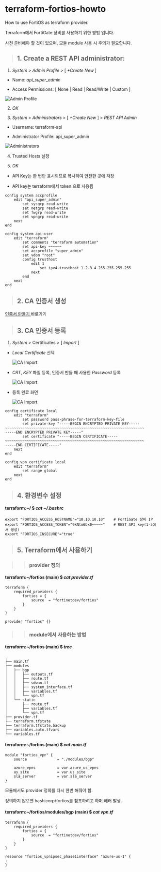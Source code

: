 # terraform-fortios-howto

How to use FortiOS as terraform provider.

Terraform에서 FortiGate 장비를 사용하기 위한 방법 입니다.

사전 준비해야 할 것이 있으며, 모듈 module 사용 시 주의가 필요합니다.


> ## 1. Create a REST API administrator:
1. _System_ > _Admin Profile_ > [ _+Create New_ ]

* Name: _api_super_admin_

* Access Permissions: [ None | Read | Read/Write | Custom ]

![Admin Profile](./img/system-admin_profiles-01.png "Admin Profile")


2. _OK_


3. _System_ > _Administrators_ > [ _+Create New_ ] > _REST API Admin_

* Username: terraform-api

* Administrator Profile: api_super_admin

![Administrators](./img/system-administrators-rest-api-01.png "Administrators")


4. Trusted Hosts 설정


5. _OK_

* API Key는 한 번만 표시되므로 복사하여 안전한 곳에 저장

* API key는 terraform에서 token 으로 사용됨

```
config system accprofile
    edit "api_super_admin"
        set sysgrp read-write
        set netgrp read-write
        set fwgrp read-write
        set vpngrp read-write
    next
end

config system api-user
    edit "terraform"
        set comments "terraform automation"
        set api-key ~~~~~~
        set accprofile "super_admin"
        set vdom "root"
        config trusthost
            edit 1
                set ipv4-trusthost 1.2.3.4 255.255.255.255
            next
        end
    next
end
```

> ## 2. CA 인증서 생성

[ 인증서 만들기 ](https://github.com/20eung/make_crt_file) 바로가기


> ## 3. CA 인증서 등록

1. _System_ > Certificates > [ _Import_ ]

* _Local Certificate_ 선택

  ![CA Import](./img/system-certificates-import-01.png "CA Import")

* _CRT_, _KEY_ 파일 등록, 인증서 만들 때 사용한 _Password_ 등록

  ![CA Import](./img/system-certificates-import-02.png "CA Import")

* 등록 완료 화면

  ![CA Import](./img/system-certificates-import-03.png "CA Import")

```
config certificate local
    edit "terraform"
        set password pass-phrase-for-terraform-key-file
        set private-key "-----BEGIN ENCRYPTED PRIVATE KEY-----
~~~~~~~~~~~~~~~~~~~~~~~~~~~~~~~~~~~~~~~~~~~~~~~~~~~~~~~~~~~~~~~~
-----END ENCRYPTED PRIVATE KEY-----"
        set certificate "-----BEGIN CERTIFICATE-----
~~~~~~~~~~~~~~~~~~~~~~~~~~~~~~~~~~~~~~~~~~~~~~~~~~~~~~~~~~~~~~~~
-----END CERTIFICATE-----"
    next
end

config vpn certificate local
    edit "terraform"
        set range global
    next
end
```

> ## 4. 환경변수 설정

#### terraform:~/ $ _cat ~/.bashrc_              
```
export "FORTIOS_ACCESS_HOSTNAME"="10.10.10.10"    # FortiGate 장비 IP 
export "FORTIOS_ACCESS_TOKEN"="9kNtm6bx0~~~~~"    # REST API key(1-5에서 생성)
export "FORTIOS_INSECURE"="true"
```


> ## 5. Terraform에서 사용하기

>> ### provider 정의

#### terraform:~/fortios (main) $ _cat provider.tf_
```
terraform {
    required_providers {
        fortios	= {
	        source	= "fortinetdev/fortios"
	    }
    }
}

provider "fortios" {}
```

>> ### module에서 사용하는 방법


#### terraform:~/fortios (main) $ _tree_ ####
```
.
├── main.tf
├── modules
│   ├── bgp
│   │   ├── outputs.tf
│   │   ├── route.tf
│   │   ├── sdwan.tf
│   │   ├── system_interface.tf
│   │   ├── variables.tf
│   │   └── vpn.tf
│   └── static
│       ├── route.tf
│       ├── variables.tf
│       └── vpn.tf
├── provider.tf
├── terraform.tfstate
├── terraform.tfstate.backup
├── variables.auto.tfvars
└── variables.tf
```

#### terraform:~/fortios (main) $ _cat main.tf_
```
module "fortios_vpn" {
    source              = "./modules/bgp"

    azure_vpns          = var.azure_us_vpns
    us_site             = var.us_site
    sla_server          = var.sla_server
}
```

모듈에서도 provider 정의를 다시 한번 해줘야 함.

정의하지 않으면 hashicorp/fortios를 참조하려고 하며 에러 발생.

#### terraform:~/fortios/modules/bgp (main) $ _cat vpn.tf_
```
terraform {
    required_providers {
        fortios	= {
	        source	= "fortinetdev/fortios"
	    }
    }
}

resource "fortios_vpnipsec_phase1interface" "azure-us-1" {
:
}
```
